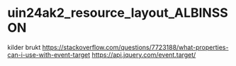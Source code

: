 # uin24ak2_resource_layout_ALBINSSON
 
kilder brukt
https://stackoverflow.com/questions/7723188/what-properties-can-i-use-with-event-target
https://api.jquery.com/event.target/
